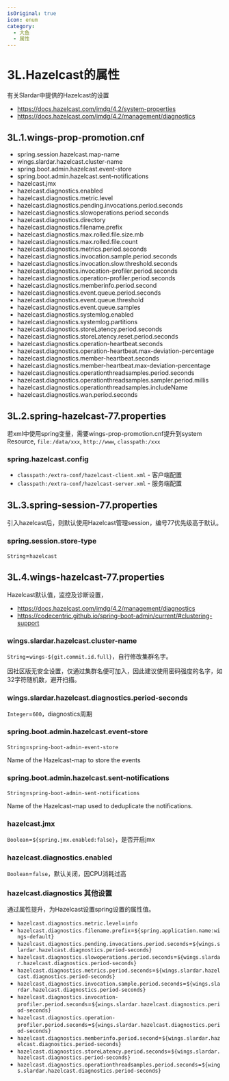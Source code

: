 ```yaml
---
isOriginal: true
icon: enum
category:
  - 大鱼
  - 属性
---
```


# 3L.Hazelcast的属性

有关Slardar中提供的Hazelcast的设置

* <https://docs.hazelcast.com/imdg/4.2/system-properties>
* <https://docs.hazelcast.com/imdg/4.2/management/diagnostics>

## 3L.1.wings-prop-promotion.cnf

* spring.session.hazelcast.map-name
* wings.slardar.hazelcast.cluster-name
* spring.boot.admin.hazelcast.event-store
* spring.boot.admin.hazelcast.sent-notifications
* hazelcast.jmx
* hazelcast.diagnostics.enabled
* hazelcast.diagnostics.metric.level
* hazelcast.diagnostics.pending.invocations.period.seconds
* hazelcast.diagnostics.slowoperations.period.seconds
* hazelcast.diagnostics.directory
* hazelcast.diagnostics.filename.prefix
* hazelcast.diagnostics.max.rolled.file.size.mb
* hazelcast.diagnostics.max.rolled.file.count
* hazelcast.diagnostics.metrics.period.seconds
* hazelcast.diagnostics.invocation.sample.period.seconds
* hazelcast.diagnostics.invocation.slow.threshold.seconds
* hazelcast.diagnostics.invocation-profiler.period.seconds
* hazelcast.diagnostics.operation-profiler.period.seconds
* hazelcast.diagnostics.memberinfo.period.second
* hazelcast.diagnostics.event.queue.period.seconds
* hazelcast.diagnostics.event.queue.threshold
* hazelcast.diagnostics.event.queue.samples
* hazelcast.diagnostics.systemlog.enabled
* hazelcast.diagnostics.systemlog.partitions
* hazelcast.diagnostics.storeLatency.period.seconds
* hazelcast.diagnostics.storeLatency.reset.period.seconds
* hazelcast.diagnostics.operation-heartbeat.seconds
* hazelcast.diagnostics.operation-heartbeat.max-deviation-percentage
* hazelcast.diagnostics.member-heartbeat.seconds
* hazelcast.diagnostics.member-heartbeat.max-deviation-percentage
* hazelcast.diagnostics.operationthreadsamples.period.seconds
* hazelcast.diagnostics.operationthreadsamples.sampler.period.millis
* hazelcast.diagnostics.operationthreadsamples.includeName
* hazelcast.diagnostics.wan.period.seconds

## 3L.2.spring-hazelcast-77.properties

若xml中使用spring变量，需要wings-prop-promotion.cnf提升到system
Resource, `file:/data/xxx`, `http://www`, `classpath:/xxx`

### spring.hazelcast.config

* `classpath:/extra-conf/hazelcast-client.xml` - 客户端配置
* `classpath:/extra-conf/hazelcast-server.xml` - 服务端配置

## 3L.3.spring-session-77.properties

引入hazelcast后，则默认使用Hazelcast管理session，编号77优先级高于默认。

### spring.session.store-type

`String`=`hazelcast`

## 3L.4.wings-hazelcast-77.properties

Hazelcast默认值，监控及诊断设置，

* <https://docs.hazelcast.com/imdg/4.2/management/diagnostics>
* <https://codecentric.github.io/spring-boot-admin/current/#clustering-support>

### wings.slardar.hazelcast.cluster-name

`String`=`wings-${git.commit.id.full}`，自行修改集群名字。

因社区版无安全设置，仅通过集群名便可加入，因此建议使用密码强度的名字，如32字符随机数，避开扫描。

### wings.slardar.hazelcast.diagnostics.period-seconds

`Integer`=`600`，diagnostics周期

### spring.boot.admin.hazelcast.event-store

`String`=`spring-boot-admin-event-store`

Name of the Hazelcast-map to store the events

### spring.boot.admin.hazelcast.sent-notifications

`String`=`spring-boot-admin-sent-notifications`

Name of the Hazelcast-map used to deduplicate the notifications.

### hazelcast.jmx

`Boolean`=`${spring.jmx.enabled:false}`，是否开启jmx

### hazelcast.diagnostics.enabled

`Boolean`=`false`，默认关闭，因CPU消耗过高

### hazelcast.diagnostics 其他设置

通过属性提升，为Hazelcast设置spring设置的属性值。

* `hazelcast.diagnostics.metric.level`=`info`
* `hazelcast.diagnostics.filename.prefix`=`${spring.application.name:wings-default}`
* `hazelcast.diagnostics.pending.invocations.period.seconds`=`${wings.slardar.hazelcast.diagnostics.period-seconds}`
* `hazelcast.diagnostics.slowoperations.period.seconds`=`${wings.slardar.hazelcast.diagnostics.period-seconds}`
* `hazelcast.diagnostics.metrics.period.seconds`=`${wings.slardar.hazelcast.diagnostics.period-seconds}`
* `hazelcast.diagnostics.invocation.sample.period.seconds`=`${wings.slardar.hazelcast.diagnostics.period-seconds}`
* `hazelcast.diagnostics.invocation-profiler.period.seconds`=`${wings.slardar.hazelcast.diagnostics.period-seconds}`
* `hazelcast.diagnostics.operation-profiler.period.seconds`=`${wings.slardar.hazelcast.diagnostics.period-seconds}`
* `hazelcast.diagnostics.memberinfo.period.second`=`${wings.slardar.hazelcast.diagnostics.period-seconds}`
* `hazelcast.diagnostics.storeLatency.period.seconds`=`${wings.slardar.hazelcast.diagnostics.period-seconds}`
* `hazelcast.diagnostics.operationthreadsamples.period.seconds`=`${wings.slardar.hazelcast.diagnostics.period-seconds}`
